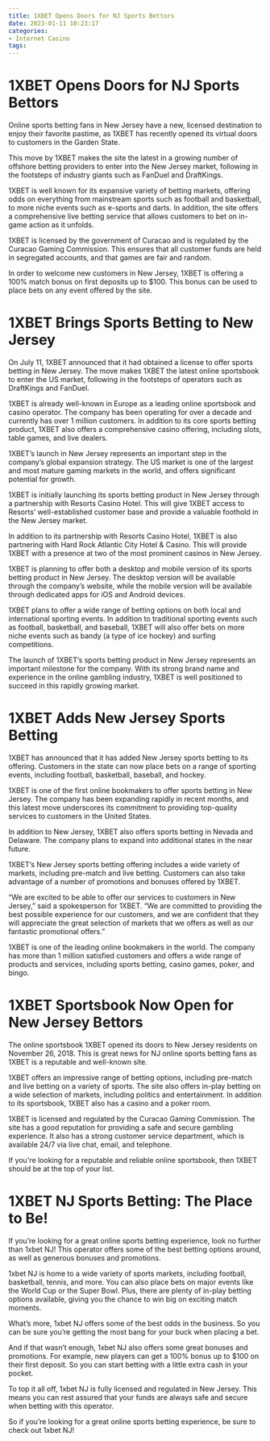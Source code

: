 ```yaml
---
title: 1XBET Opens Doors for NJ Sports Bettors
date: 2023-01-11 10:23:17
categories:
- Internet Casino
tags:
---
```



#  1XBET Opens Doors for NJ Sports Bettors

Online sports betting fans in New Jersey have a new, licensed destination to enjoy their favorite pastime, as 1XBET has recently opened its virtual doors to customers in the Garden State.

This move by 1XBET makes the site the latest in a growing number of offshore betting providers to enter into the New Jersey market, following in the footsteps of industry giants such as FanDuel and DraftKings.

1XBET is well known for its expansive variety of betting markets, offering odds on everything from mainstream sports such as football and basketball, to more niche events such as e-sports and darts. In addition, the site offers a comprehensive live betting service that allows customers to bet on in-game action as it unfolds.

1XBET is licensed by the government of Curacao and is regulated by the Curacao Gaming Commission. This ensures that all customer funds are held in segregated accounts, and that games are fair and random.

In order to welcome new customers in New Jersey, 1XBET is offering a 100% match bonus on first deposits up to $100. This bonus can be used to place bets on any event offered by the site.

#  1XBET Brings Sports Betting to New Jersey

On July 11, 1XBET announced that it had obtained a license to offer sports betting in New Jersey. The move makes 1XBET the latest online sportsbook to enter the US market, following in the footsteps of operators such as DraftKings and FanDuel.

1XBET is already well-known in Europe as a leading online sportsbook and casino operator. The company has been operating for over a decade and currently has over 1 million customers. In addition to its core sports betting product, 1XBET also offers a comprehensive casino offering, including slots, table games, and live dealers.

1XBET’s launch in New Jersey represents an important step in the company’s global expansion strategy. The US market is one of the largest and most mature gaming markets in the world, and offers significant potential for growth.

1XBET is initially launching its sports betting product in New Jersey through a partnership with Resorts Casino Hotel. This will give 1XBET access to Resorts’ well-established customer base and provide a valuable foothold in the New Jersey market.

In addition to its partnership with Resorts Casino Hotel, 1XBET is also partnering with Hard Rock Atlantic City Hotel & Casino. This will provide 1XBET with a presence at two of the most prominent casinos in New Jersey.

1XBET is planning to offer both a desktop and mobile version of its sports betting product in New Jersey. The desktop version will be available through the company’s website, while the mobile version will be available through dedicated apps for iOS and Android devices.

1XBET plans to offer a wide range of betting options on both local and international sporting events. In addition to traditional sporting events such as football, basketball, and baseball, 1XBET will also offer bets on more niche events such as bandy (a type of ice hockey) and surfing competitions.

The launch of 1XBET’s sports betting product in New Jersey represents an important milestone for the company. With its strong brand name and experience in the online gambling industry, 1XBET is well positioned to succeed in this rapidly growing market.

#  1XBET Adds New Jersey Sports Betting

1XBET has announced that it has added New Jersey sports betting to its offering. Customers in the state can now place bets on a range of sporting events, including football, basketball, baseball, and hockey.

1XBET is one of the first online bookmakers to offer sports betting in New Jersey. The company has been expanding rapidly in recent months, and this latest move underscores its commitment to providing top-quality services to customers in the United States.

In addition to New Jersey, 1XBET also offers sports betting in Nevada and Delaware. The company plans to expand into additional states in the near future.

1XBET’s New Jersey sports betting offering includes a wide variety of markets, including pre-match and live betting. Customers can also take advantage of a number of promotions and bonuses offered by 1XBET.

“We are excited to be able to offer our services to customers in New Jersey,” said a spokesperson for 1XBET. “We are committed to providing the best possible experience for our customers, and we are confident that they will appreciate the great selection of markets that we offers as well as our fantastic promotional offers.”

1XBET is one of the leading online bookmakers in the world. The company has more than 1 million satisfied customers and offers a wide range of products and services, including sports betting, casino games, poker, and bingo.

#  1XBET Sportsbook Now Open for New Jersey Bettors

The online sportsbook 1XBET opened its doors to New Jersey residents on November 26, 2018. This is great news for NJ online sports betting fans as 1XBET is a reputable and well-known site.

1XBET offers an impressive range of betting options, including pre-match and live betting on a variety of sports. The site also offers in-play betting on a wide selection of markets, including politics and entertainment. In addition to its sportsbook, 1XBET also has a casino and a poker room.

1XBET is licensed and regulated by the Curacao Gaming Commission. The site has a good reputation for providing a safe and secure gambling experience. It also has a strong customer service department, which is available 24/7 via live chat, email, and telephone.

If you're looking for a reputable and reliable online sportsbook, then 1XBET should be at the top of your list.

#  1XBET NJ Sports Betting: The Place to Be!

If you’re looking for a great online sports betting experience, look no further than 1xbet NJ! This operator offers some of the best betting options around, as well as generous bonuses and promotions.

1xbet NJ is home to a wide variety of sports markets, including football, basketball, tennis, and more. You can also place bets on major events like the World Cup or the Super Bowl. Plus, there are plenty of in-play betting options available, giving you the chance to win big on exciting match moments.

What’s more, 1xbet NJ offers some of the best odds in the business. So you can be sure you’re getting the most bang for your buck when placing a bet.

And if that wasn’t enough, 1xbet NJ also offers some great bonuses and promotions. For example, new players can get a 100% bonus up to $100 on their first deposit. So you can start betting with a little extra cash in your pocket.

To top it all off, 1xbet NJ is fully licensed and regulated in New Jersey. This means you can rest assured that your funds are always safe and secure when betting with this operator.

So if you’re looking for a great online sports betting experience, be sure to check out 1xbet NJ!